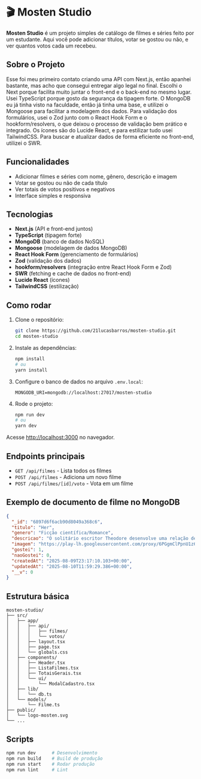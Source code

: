 # 🎬 Mosten Studio

**Mosten Studio** é um projeto simples de catálogo de filmes e séries feito por um estudante. Aqui você pode adicionar títulos, votar se gostou ou não, e ver quantos votos cada um recebeu.

## Sobre o Projeto

Esse foi meu primeiro contato criando uma API com Next.js, então apanhei bastante, mas acho que consegui entregar algo legal no final. Escolhi o Next porque facilita muito juntar o front-end e o back-end no mesmo lugar. Usei TypeScript porque gosto da segurança da tipagem forte. O MongoDB eu já tinha visto na faculdade, então já tinha uma base, e utilizei o Mongoose para facilitar a modelagem dos dados. Para validação dos formulários, usei o Zod junto com o React Hook Form e o hookform/resolvers, o que deixou o processo de validação bem prático e integrado. Os ícones são do Lucide React, e para estilizar tudo usei TailwindCSS. Para buscar e atualizar dados de forma eficiente no front-end, utilizei o SWR.

## Funcionalidades

- Adicionar filmes e séries com nome, gênero, descrição e imagem
- Votar se gostou ou não de cada título
- Ver totais de votos positivos e negativos
- Interface simples e responsiva

## Tecnologias

- **Next.js** (API e front-end juntos)
- **TypeScript** (tipagem forte)
- **MongoDB** (banco de dados NoSQL)
- **Mongoose** (modelagem de dados MongoDB)
- **React Hook Form** (gerenciamento de formulários)
- **Zod** (validação dos dados)
- **hookform/resolvers** (integração entre React Hook Form e Zod)
- **SWR** (fetching e cache de dados no front-end)
- **Lucide React** (ícones)
- **TailwindCSS** (estilização)

## Como rodar

1. Clone o repositório:

   ```bash
   git clone https://github.com/21lucasbarros/mosten-studio.git
   cd mosten-studio
   ```

2. Instale as dependências:

   ```bash
   npm install
   # ou
   yarn install
   ```

3. Configure o banco de dados no arquivo `.env.local`:

   ```
   MONGODB_URI=mongodb://localhost:27017/mosten-studio
   ```

4. Rode o projeto:

   ```bash
   npm run dev
   # ou
   yarn dev
   ```

Acesse [http://localhost:3000](http://localhost:3000) no navegador.

## Endpoints principais

- `GET /api/filmes` - Lista todos os filmes
- `POST /api/filmes` - Adiciona um novo filme
- `POST /api/filmes/[id]/voto` - Vota em um filme

## Exemplo de documento de filme no MongoDB

```json
{
  "_id": "6897d6f6acb90d8049a368c6",
  "titulo": "Her",
  "genero": "Ficção científica/Romance",
  "descricao": "O solitário escritor Theodore desenvolve uma relação de amor especial …",
  "imagem": "https://play-lh.googleusercontent.com/proxy/6PGgmClPpnU1z6M-xCQfoH6jUQ…",
  "gostei": 1,
  "naoGostei": 0,
  "createdAt": "2025-08-09T23:17:10.103+00:00",
  "updatedAt": "2025-08-10T11:59:29.386+00:00",
  "__v": 0
}
```

## Estrutura básica

```
mosten-studio/
├── src/
│   ├── app/
│   │   ├── api/
│   │   │   ├── filmes/
│   │   │   └── votos/
│   │   ├── layout.tsx
│   │   ├── page.tsx
│   │   └── globals.css
│   ├── components/
│   │   ├── Header.tsx
│   │   ├── ListaFilmes.tsx
│   │   ├── TotaisGerais.tsx
│   │   └── ui/
│   │       └── ModalCadastro.tsx
│   ├── lib/
│   │   └── db.ts
│   └── models/
│       └── Filme.ts
├── public/
│   └── logo-mosten.svg
└── ...
```

## Scripts

```bash
npm run dev      # Desenvolvimento
npm run build    # Build de produção
npm run start    # Rodar produção
npm run lint     # Lint
```
